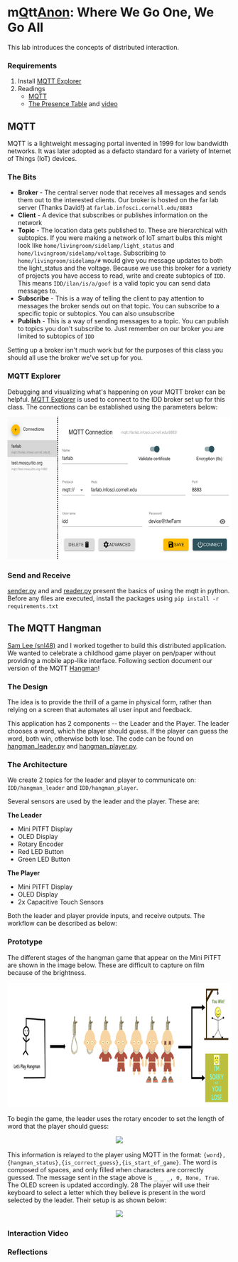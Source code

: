 # m[Q](https://en.wikipedia.org/wiki/QAnon)tt[Anon](https://en.wikipedia.org/wiki/QAnon): Where We Go One, We Go All

This lab introduces the concepts of distributed interaction.

### Requirements
1. Install [MQTT Explorer](http://mqtt-explorer.com/)
1. Readings 
   * [MQTT](#MQTT)
   * [The Presence Table](https://dl.acm.org/doi/10.1145/1935701.1935800) and [video](https://vimeo.com/15932020)


## MQTT

MQTT is a lightweight messaging portal invented in 1999 for low bandwidth networks. It was later adopted as a defacto standard for a variety of Internet of Things (IoT) devices. 

### The Bits

* **Broker** - The central server node that receives all messages and sends them out to the interested clients. Our broker is hosted on the far lab server (Thanks David!) at `farlab.infosci.cornell.edu/8883`
* **Client** - A device that subscribes or publishes information on the network
* **Topic** - The location data gets published to. These are hierarchical with subtopics. If you were making a network of IoT smart bulbs this might look like `home/livingroom/sidelamp/light_status` and `home/livingroom/sidelamp/voltage`. Subscribing to `home/livingroom/sidelamp/#` would give you message updates to both the light_status and the voltage. Because we use this broker for a variety of projects you have access to read, write and create subtopics of `IDD`. This means `IDD/ilan/is/a/goof` is a valid topic you can send data messages to.
*  **Subscribe** - This is a way of telling the client to pay attention to messages the broker sends out on that topic. You can subscribe to a specific topic or subtopics. You can also unsubscribe
* **Publish** - This is a way of sending messages to a topic. You can publish to topics you don't subscribe to. Just remember on our broker you are limited to subtopics of `IDD`

Setting up a broker isn't much work but for the purposes of this class you should all use the broker we've set up for you. 

### MQTT Explorer

Debugging and visualizing what's happening on your MQTT broker can be helpful. [MQTT Explorer](http://mqtt-explorer.com/) is used to connect to the IDD broker set up for this class. The connections can be established using the parameters below:

<p align="center"><img src="https://github.com/singhaniasnigdha/Interactive-Lab-Hub/blob/Spring2021/Lab%206/imgs/mqtt_explorer.png" height="320" /></p>

### Send and Receive 

[sender.py](./sender.py) and and [reader.py](./reader.py) present the basics of using the mqtt in python. Before any files are executed, install the packages using `pip install -r requirements.txt`

## The MQTT Hangman

[Sam Lee (snl48)](https://github.com/snlee159/Interactive-Lab-Hub/tree/Spring2021/Lab%206) and I worked together to build this distributed application. We wanted to celebrate a childhood game player on pen/paper without providing a mobile app-like interface. Following section document our version of the MQTT [Hangman](https://en.wikipedia.org/wiki/Hangman_(game))!

### The Design

<!-- TODO: For example, if you made a remote controlled banana piano, explain why anyone would want such a thing. -->

The idea is to provide the thrill of a game in physical form, rather than relying on a screen that automates all user input and feedback.

<!-- Add storyboard -->

This application has 2 components -- the Leader and the Player. The leader chooses a word, which the player should guess. If the player can guess the word, both win, otherwise both lose. The code can be found on [hangman_leader.py](./hangman_leader.py) and [hangman_player.py](./hangman_player.py).

### The Architecture

We create 2 topics for the leader and player to communicate on: `IDD/hangman_leader` and `IDD/hangman_player`.

<!-- Be clear to document where input, output and computation occur, and label all parts and connections. For example, where is the banana, who is the banana player, where does the sound get played, and who is listening to the banana music? -->

Several sensors are used by the leader and the player. These are:

**The Leader** <br>
* Mini PiTFT Display
* OLED Display
* Rotary Encoder
* Red LED Button
* Green LED Button

**The Player** <br>
* Mini PiTFT Display
* OLED Display
* 2x Capacitive Touch Sensors

<!-- Add architecture -->

Both the leader and player provide inputs, and receive outputs. The workflow can be described as below:

<!-- Add workflow image -->

### Prototype

The different stages of the hangman game that appear on the Mini PiTFT are shown in the image below. These are difficult to capture on film because of the brightness.
<p align="center"><img src="https://github.com/singhaniasnigdha/Interactive-Lab-Hub/blob/Spring2021/Lab%206/imgs/stages.png" height="280" /></p>

To begin the game, the leader uses the rotary encoder to set the length of word that the player should guess:
<p align="center"><img src="https://drive.google.com/file/d/1jKd_hgIlX58dVi8K3EeM0R2Vr5OBzI53/view?usp=sharing" height="320" /></p>

This information is relayed to the player using MQTT in the format: `{word},{hangman_status},{is_correct_guess},{is_start_of_game}`. The word is composed of spaces, and only filled when characters are correctly guessed. The message sent in the stage above is `_ _ _, 0, None, True`. The OLED screen is updated accordingly.
28
The player will use their keyboard to select a letter which they believe is present in the word selected by the leader. Their setup is as shown below:
<p align="center"><img src="https://github.com/singhaniasnigdha/Interactive-Lab-Hub/blob/Spring2021/Lab%206/imgs/player_device.png" height="320" /></p>

<!-- Do think about the user interface: if someone encountered these bananas, would they know how to interact with them? Should they know what to expect? -->

### Interaction Video

<!-- It may be helpful to record a Zoom session where you should the input in one location clearly causing response in another location. -->


### Reflections